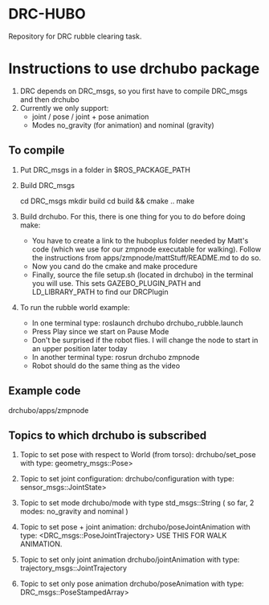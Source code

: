 DRC-HUBO
===

Repository for DRC rubble clearing task.

Instructions to use drchubo package
===============================

1. DRC depends on DRC_msgs, so you first have to compile DRC_msgs and
   then drchubo
2. Currently we only support:
   * joint / pose / joint + pose animation
   * Modes no_gravity (for animation) and nominal (gravity)

To compile
-----------

1. Put DRC_msgs in a folder in $ROS_PACKAGE_PATH 
2. Build DRC_msgs

	cd DRC_msgs
	mkdir build
	cd build && cmake ..
	make

3. Build drchubo. For this, there is one thing for you to do before doing make:

   * You have to create a link to the huboplus folder needed by Matt's
     code (which we use for our zmpnode executable for walking). Follow the instructions from apps/zmpnode/mattStuff/README.md to do so.
   * Now you cand do the cmake and make procedure
   * Finally, source the file setup.sh (located in drchubo) in the terminal you will use. This sets GAZEBO_PLUGIN_PATH and LD_LIBRARY_PATH to find our DRCPlugin

4. To run the rubble world example:

   * In one terminal type: roslaunch drchubo drchubo_rubble.launch
   * Press Play since we start on Pause Mode
   * Don't be surprised if the robot flies. I will change the node
     to start in an upper position later today
   * In another terminal type: rosrun drchubo zmpnode
   * Robot should do the same thing as the video


Example code
--------------

drchubo/apps/zmpnode

Topics to which drchubo is subscribed
--------------------------------------

1. Topic to set pose with respect to World (from torso): drchubo/set_pose 
    with type: geometry_msgs::Pose>
  
2. Topic to set joint configuration: drchubo/configuration
   with type: sensor_msgs::JointState>
 
3. Topic to set mode drchubo/mode
   with type std_msgs::String ( so far, 2 modes: no_gravity and nominal )

4. Topic to set pose + joint animation: drchubo/poseJointAnimation
   with type: <DRC_msgs::PoseJointTrajectory>
   USE THIS FOR WALK ANIMATION. 

5. Topic to set only joint animation drchubo/jointAnimation
   with type: trajectory_msgs::JointTrajectory

6. Topic to set only pose animation drchubo/poseAnimation
   with type: DRC_msgs::PoseStampedArray>



